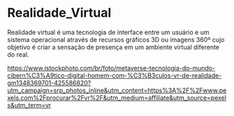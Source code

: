 # Realidade_Virtual


Realidade virtual é uma tecnologia de interface entre um usuário e um sistema operacional através de recursos gráficos 3D ou imagens 360º cujo objetivo é criar a sensação de presença em um ambiente virtual diferente do real. 

https://www.istockphoto.com/br/foto/metaverse-tecnologia-do-mundo-cibern%C3%A9tico-digital-homem-com-%C3%B3culos-vr-de-realidade-gm1348369701-425586820?utm_campaign=srp_photos_inline&utm_content=https%3A%2F%2Fwww.pexels.com%2Fprocurar%2Fvr%2F&utm_medium=affiliate&utm_source=pexels&utm_term=vr
